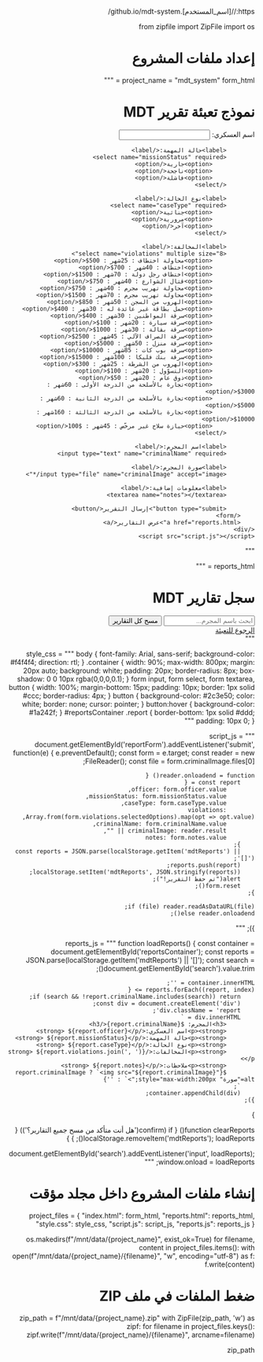 https://[اسم_المستخدم].github.io/mdt-system/

from zipfile import ZipFile
import os

# إعداد ملفات المشروع
project_name = "mdt_system"
form_html = """
<!DOCTYPE html>
<html lang="ar" dir="rtl">
<head>
    <meta charset="UTF-8">
    <title>تعبئة تقرير MDT</title>
    <link rel="stylesheet" href="style.css">
</head>
<body>
    <div class="container">
        <h1>نموذج تعبئة تقرير MDT</h1>
        <form id="reportForm">
            <label>اسم العسكري:</label>
            <input type="text" name="officer" required>

            <label>حالة المهمة:</label>
            <select name="missionStatus" required>
                <option>جارية</option>
                <option>ناجحة</option>
                <option>فاشلة</option>
            </select>

            <label>نوع الحالة:</label>
            <select name="caseType" required>
                <option>جنائية</option>
                <option>مرورية</option>
                <option>آخر</option>
            </select>

            <label>المخالفة:</label>
            <select name="violations" multiple size="8">
                <option>محاولة اختطاف : 25شهر : 500$</option>
                <option>اختطاف : 40شهر : 700$</option>
                <option>اختطاف رجل دولة : 70شهر : 1500$</option>
                <option>قتال الشوارع : 40شهر : 750$</option>
                <option>محاولة تهريب مجرم : 40شهر : 750$</option>
                <option>محاولة تهريب مجرم : 70شهر : 1500$</option>
                <option>الهروب من السجن : 50شهر : 850$</option>
                <option>حمل بطاقة غير عائدة له : 30شهر : 400$</option>
                <option>سرقة المواطنين : 30شهر : 400$</option>
                <option>سرقة سيارة : 20شهر : 100$</option>
                <option>سرقة بقالة : 30شهر : 1000$</option>
                <option>سرقة الصراف الآلي : 45شهر : 2500$</option>
                <option>سرقة منزل : 50شهر : 5000$</option>
                <option>سرقة بوب كات : 85شهر : 10000$</option>
                <option>سرقة بنك فليكا : 100شهر : 15000$</option>
                <option>الهروب من الشرطة : 25شهر : 300$</option>
                <option>التسوّول : 20شهر : 100$</option>
                <option>ذوق عام : 20شهر : 50$</option>
                <option>تجارة بالأسلحة من الدرجة الأولى : 60شهر : 3000$</option>
                <option>تجارة بالأسلحة من الدرجة الثانية : 60شهر : 5000$</option>
                <option>تجارة بالأسلحة من الدرجة الثالثة : 160شهر : 10000$</option>
                <option>حيازة سلاح غير مرخّص : 45شهر : $100</option>
            </select>

            <label>اسم المجرم:</label>
            <input type="text" name="criminalName" required>

            <label>صورة المجرم:</label>
            <input type="file" name="criminalImage" accept="image/*">

            <label>معلومات إضافية:</label>
            <textarea name="notes"></textarea>

            <button type="submit">إرسال التقرير</button>
        </form>
        <a href="reports.html">عرض التقارير</a>
    </div>
    <script src="script.js"></script>
</body>
</html>
"""

reports_html = """
<!DOCTYPE html>
<html lang="ar" dir="rtl">
<head>
    <meta charset="UTF-8">
    <title>تقارير MDT</title>
    <link rel="stylesheet" href="style.css">
</head>
<body>
    <div class="container">
        <h1>سجل تقارير MDT</h1>
        <input type="text" id="search" placeholder="ابحث باسم المجرم...">
        <button onclick="clearReports()">مسح كل التقارير</button>
        <div id="reportsContainer"></div>
        <a href="index.html">الرجوع للتعبئة</a>
    </div>
    <script src="reports.js"></script>
</body>
</html>
"""

style_css = """
body {
    font-family: Arial, sans-serif;
    background-color: #f4f4f4;
    direction: rtl;
}
.container {
    width: 90%;
    max-width: 800px;
    margin: 20px auto;
    background: white;
    padding: 20px;
    border-radius: 8px;
    box-shadow: 0 0 10px rgba(0,0,0,0.1);
}
form input, form select, form textarea, button {
    width: 100%;
    margin-bottom: 15px;
    padding: 10px;
    border: 1px solid #ccc;
    border-radius: 4px;
}
button {
    background-color: #2c3e50;
    color: white;
    border: none;
    cursor: pointer;
}
button:hover {
    background-color: #1a242f;
}
#reportsContainer .report {
    border-bottom: 1px solid #ddd;
    padding: 10px 0;
}
"""

script_js = """
document.getElementById('reportForm').addEventListener('submit', function(e) {
    e.preventDefault();
    const form = e.target;
    const reader = new FileReader();
    const file = form.criminalImage.files[0];

    reader.onloadend = function() {
        const report = {
            officer: form.officer.value,
            missionStatus: form.missionStatus.value,
            caseType: form.caseType.value,
            violations: Array.from(form.violations.selectedOptions).map(opt => opt.value),
            criminalName: form.criminalName.value,
            criminalImage: reader.result || "",
            notes: form.notes.value
        };
        const reports = JSON.parse(localStorage.getItem('mdtReports') || '[]');
        reports.push(report);
        localStorage.setItem('mdtReports', JSON.stringify(reports));
        alert("تم حفظ التقرير!");
        form.reset();
    };

    if (file) reader.readAsDataURL(file);
    else reader.onloadend();
});
"""

reports_js = """
function loadReports() {
    const container = document.getElementById('reportsContainer');
    const reports = JSON.parse(localStorage.getItem('mdtReports') || '[]');
    const search = document.getElementById('search').value.trim();

    container.innerHTML = '';
    reports.forEach((report, index) => {
        if (search && !report.criminalName.includes(search)) return;
        const div = document.createElement('div');
        div.className = 'report';
        div.innerHTML = `
            <h3>المجرم: ${report.criminalName}</h3>
            <p><strong>اسم العسكري:</strong> ${report.officer}</p>
            <p><strong>حالة المهمة:</strong> ${report.missionStatus}</p>
            <p><strong>نوع الحالة:</strong> ${report.caseType}</p>
            <p><strong>المخالفات:</strong> ${report.violations.join(', ')}</p>
            <p><strong>ملاحظات:</strong> ${report.notes}</p>
            ${report.criminalImage ? `<img src="${report.criminalImage}" alt="صورة" style="max-width:200px;">` : ''}
        `;
        container.appendChild(div);
    });
}

function clearReports() {
    if (confirm('هل أنت متأكد من مسح جميع التقارير؟')) {
        localStorage.removeItem('mdtReports');
        loadReports();
    }
}

document.getElementById('search').addEventListener('input', loadReports);
window.onload = loadReports;
"""

# إنشاء ملفات المشروع داخل مجلد مؤقت
project_files = {
    "index.html": form_html,
    "reports.html": reports_html,
    "style.css": style_css,
    "script.js": script_js,
    "reports.js": reports_js
}

os.makedirs(f"/mnt/data/{project_name}", exist_ok=True)
for filename, content in project_files.items():
    with open(f"/mnt/data/{project_name}/{filename}", "w", encoding="utf-8") as f:
        f.write(content)

# ضغط الملفات في ملف ZIP
zip_path = f"/mnt/data/{project_name}.zip"
with ZipFile(zip_path, 'w') as zipf:
    for filename in project_files.keys():
        zipf.write(f"/mnt/data/{project_name}/{filename}", arcname=filename)

zip_path

